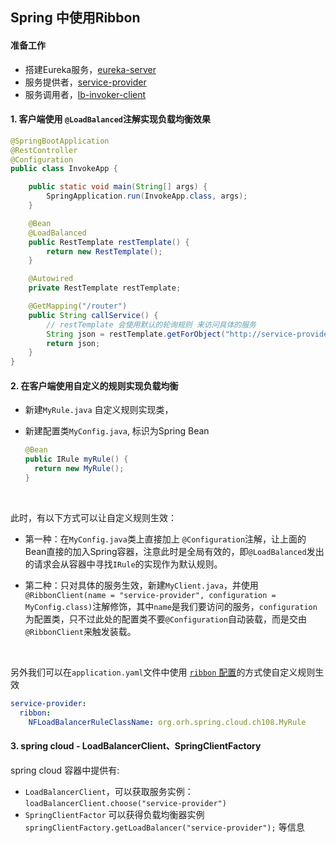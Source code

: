 ## Spring 中使用Ribbon

#### 准备工作

* 搭建Eureka服务，[eureka-server](./eureka-server)
* 服务提供者，[service-provider](./service-provider-108)
* 服务调用者，[lb-invoker-client](./lb-invoker-client-108)

#### 1. 客户端使用 `@LoadBalanced`注解实现负载均衡效果

```java
@SpringBootApplication
@RestController
@Configuration
public class InvokeApp {

    public static void main(String[] args) {
        SpringApplication.run(InvokeApp.class, args);
    }

    @Bean
    @LoadBalanced
    public RestTemplate restTemplate() {
        return new RestTemplate();
    }

    @Autowired
    private RestTemplate restTemplate;

    @GetMapping("/router")
    public String callService() {
        // restTemplate 会使用默认的轮询规则 来访问具体的服务
        String json = restTemplate.getForObject("http://service-provider/user", String.class);
        return json;
    }
}
```

#### 2. 在客户端使用自定义的规则实现负载均衡

* 新建`MyRule.java` 自定义规则实现类，

* 新建配置类`MyConfig.java`,  标识为Spring Bean

  ```java
  @Bean
  public IRule myRule() {
    return new MyRule();
  }
  ```

  ​

此时，有以下方式可以让自定义规则生效：

* 第一种：在`MyConfig.java`类上直接加上 `@Configuration`注解，让上面的Bean直接的加入Spring容器，注意此时是全局有效的，即`@LoadBalanced`发出的请求会从容器中寻找`IRule`的实现作为默认规则。


* 第二种：只对具体的服务生效，新建`MyClient.java`，并使用`@RibbonClient(name = "service-provider", configuration = MyConfig.class)`注解修饰，其中`name`是我们要访问的服务，`configuration`为配置类，只不过此处的配置类不要`@Configuration`自动装载，而是交由`@RibbonClient`来触发装载。

  ​

另外我们可以在`application.yaml`文件中使用 [`ribbon` 配置](https://github.com/Netflix/ribbon/wiki/Working-with-load-balancers#components-of-load-balancer)的方式使自定义规则生效

```yaml
service-provider:
  ribbon:
    NFLoadBalancerRuleClassName: org.orh.spring.cloud.ch108.MyRule
```

#### 3. spring cloud - LoadBalancerClient、SpringClientFactory

spring cloud 容器中提供有:

* `LoadBalancerClient`，可以获取服务实例：`loadBalancerClient.choose("service-provider")`
* `SpringClientFactor` 可以获得负载均衡器实例 `springClientFactory.getLoadBalancer("service-provider");` 等信息